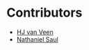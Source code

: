 # Contributors

* [HJ van Veen](mailto:info@mlwave.com)
* [Nathaniel Saul](mailto:nat@saulgill.com)
